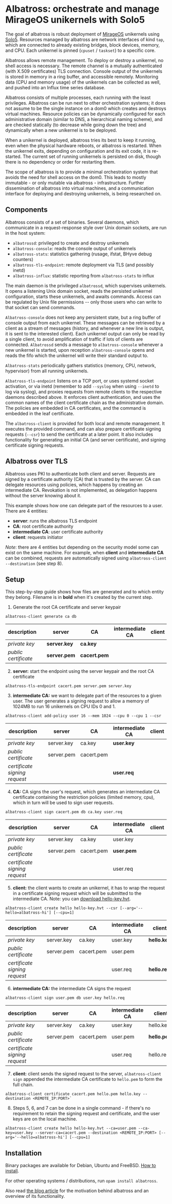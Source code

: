# Albatross: orchestrate and manage MirageOS unikernels with Solo5

The goal of albatross is robust deployment of [MirageOS](https://mirage.io)
unikernels using [Solo5](https://github.com/solo5/solo5). Resources managed
by albatross are network interfaces of kind `tap`, which are connected to
already existing bridges, block devices, memory, and CPU. Each unikernel is
pinned (`cpuset` / `taskset`) to a specific core.

Albatross allows remote management. To deploy or destroy a unikernel, no shell
access is necessary. The remote channel is a mutually authenticated (with X.509
certificates) TLS connection. Console output of the unikernels is stored in
memory in a ring buffer, and accessible remotely. Monitoring data (CPU and
memory usage) of the unikernels can be collected as well, and pushed into an
Influx time series database.

Albatross consists of multiple processes, each running with the least
privileges. Albatross can be run next to other orchestration systems; it does
not assume to be the single instance on a dom0 which creates and destroys
virtual machines. Resource policies can be dynamically configured for each
administrative domain (similar to DNS, a hierarchical naming scheme), and are
checked statically (to decrease while going down the tree)
and dynamically when a new unikernel is to be deployed.

When a unikernel is deployed, albatross tries its best to keep it
running, even when the physical hardware reboots, or albatross is restarted.
When the unikernel exits, depending on configuration and its exit code, it is
re-started. The current set of running unikernels is persisted on disk, though
there is no dependency or order for restarting them.

The scope of albatross is to provide a minimal orchestration system that avoids
the need for shell access on the dom0. This leads to mostly immutable - or only
mutable via albatross - infrastructure. Further dissemination of albatross into
virtual machines, and a communication interface for deploying and destroying
unikernels, is being researched on.

## Components

Albatross consists of a set of binaries. Several daemons, which communicate in a
request-response style over Unix domain sockets, are run in the host system:
- `albatrossd`: privileged to create and destroy unikernels
- `albatross-console`: reads the console output of unikernels
- `albatross-stats`: statistics gathering (rusage, ifstat, BHyve debug counters)
- `albatross-tls-endpoint`: remote deployment via TLS (and possibly inetd)
- `albatross-influx`: statistic reporting from `albatross-stats` to influx

The main daemon is the privileged `albatrossd`, which supervises unikernels. It opens
a listening Unix domain socket, reads the persisted unikernel configuration,
starts these unikernels, and awaits commands. Access can be regulated by Unix
file permissions -- only those users who can write to that socket can send
commands.

`Albatross-console` does not keep any persistent state, but a ring buffer of console
output from each unikernel. These messages can be retrieved by a client as a
stream of messages (history, and whenever a new line is output, it is sent to
the interested client). Each unikernel output can only be read by a single
client, to avoid amplification of traffic if lots of clients are connected.
`Albatrossd` sends a message to `albatross-console` whenever a new unikernel is started,
upon reception `albatross-console` opens and reads the fifo which the unikernel will
write their standard output to.

`Albatross-stats` periodically gathers statistics (memory, CPU, network, hypervisor)
from all running unikernels.

`Albatross-tls-endpoint` listens on a TCP port, or uses systemd socket activation, or
via inetd (remember to add `--syslog` when using `--inetd` to log via syslog),
and proxies requests from remote clients to the respective daemons described
above. It enforces client authentication, and uses the common names of the client
certificate chain as the administrative domain. The policies are embedded in CA
certificates, and the command is embedded in the leaf certificate.

The `albatross-client` is provided for both local and remote management. It executes the provided command, and can also prepare certificate signing requests (`--csr`) to send the certificate at a later point.
It also includes functionality for generating an initial CA (and server certificate), and signing certificate signing requests.

## Albatross over TLS

Albatross uses PKI to authenticate both client and server. Requests are signed
by a certificate authority (CA) that is trusted by the server. CA can delegate
resources using policies, which happens by creating an intermediate CA.
Revokation is not implemented, as delegation happens without the server knowing
about it.


This example shows how one can delegate part of the resources to a user. There
are 4 entities:
- **server**: runs the albatross TLS endpoint
- **CA**: root certificate authority
- **intermediate CA**: user certificate authority
- **client**: requests initiator

_Note_: there are 4 entities but depending on the security model some can exist
on the same machine. For example, when **client** and **intermediate CA** can be
combined, requests are automatically signed using `albatross-client --destination` (see step 8).

## Setup

This step-by-step guide shows how files are generated and to which entity they
belong. Filename is in **bold** when it's created by the current step.

1. Generate the root CA certificate and server keypair

```
albatross-client generate ca db
```


| description           | | server         |  CA            | intermediate CA | client |
| --------------------- |-| -------------- | -------------- | --------------- | ------ |
| _private key_         | | **server.key** | **ca.key**     |                 |        |
| _public certificate_  | | **server.pem** | **cacert.pem** |                 |        |

2. **server:** start the endpoint using the server keypair and the root CA certificate

```
albatross-tls-endpoint cacert.pem server.pem server.key
```

3. **intermediate CA:** we want to delegate part of the resources to a given
user. The user generates a signing request to allow a memory of 1024MB to run
16 unikernels on CPU IDs 0 and 1.

```
albatross-client add-policy user 16 --mem 1024 --cpu 0 --cpu 1 --csr
```

| description                   | | server     |  CA        | intermediate CA | client |
| ----------------------------- |-| ---------- | ---------- | --------------- | ------ |
| _private key_                 | | server.key | ca.key     | **user.key**    |        |
| _public certificate_          | | server.pem | cacert.pem |                 |        |
| _certificate signing request_ | |            |            | **user.req**    |        |

4. **CA:** CA signs the user's request, which generates an intermediate CA
certificate containing the restriction policies (limited memory, cpu), which in
turn will be used to sign user requests.

```
albatross-client sign cacert.pem db ca.key user.req
```

| description                   | | server     |  CA        | intermediate CA | client |
| ----------------------------- |-| ---------- | ---------- | --------------- | ------ |
| _private key_                 | | server.key | ca.key     | user.key        |        |
| _public certificate_          | | server.pem | cacert.pem | **user.pem**    |        |
| _certificate signing request_ | |            |            | user.req        |        |

5. **client:** the client wants to create an unikernel, it has to wrap the request in a
certificate signing request which will be submitted to the intermediate CA. Note: you can [download hello-key.hvt](https://builds.robur.coop/job/hello/build/latest/f/bin/hello-key.hvt).

```
albatross-client create hello hello-key.hvt --csr [--arg='--hello=albatross-hi'] [--cpu=1]
```

| description                   | | server     |  CA        | intermediate CA | client        |
| ----------------------------- |-| ---------- | ---------- | --------------- | ------------- |
| _private key_                 | | server.key | ca.key     | user.key        | **hello.key** |
| _public certificate_          | | server.pem | cacert.pem | user.pem        |               |
| _certificate signing request_ | |            |            | user.req        | **hello.req** |

6. **intermediate CA:** the intermediate CA signs the request

```
albatross-client sign user.pem db user.key hello.req
```

| description                   | | server     |  CA        | intermediate CA | client        |
| ----------------------------- |-| ---------- | ---------- | --------------- | ------------- |
| _private key_                 | | server.key | ca.key     | user.key        | hello.key     |
| _public certificate_          | | server.pem | cacert.pem | user.pem        | **hello.pem** |
| _certificate signing request_ | |            |            | user.req        | hello.req     |

7. **client:** client sends the signed request to the server,
`albatross-client sign` appended the intermediate CA certificate to `hello.pem`
to form the full chain.

```
albatross-client certificate cacert.pem hello.pem hello.key --destination <REMOTE_IP:PORT>`
```

8. Steps 5, 6, and 7 can be done in a single command - if there's no requirement
to retain the signing request and certificate, and the user keys are on the
local machine.

```
albatross-client create hello hello-key.hvt --ca=user.pem --ca-key=user.key --server-ca=cacert.pem --destination <REMOTE_IP:PORT> [--arg='--hello=albatross-hi'] [--cpu=1]
```

## Installation

Binary packages are available for Debian, Ubuntu and FreeBSD. [How to install](https://robur.coop/Projects/Reproducible_builds).

For other operating systems / distributions, run `opam install albatross`.

Also read [the blog article](https://hannes.robur.coop/Posts/Albatross)
for the motivation behind albatross and an overview of its functionality.

